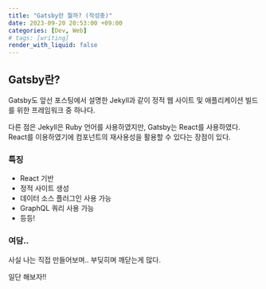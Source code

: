 ```yaml
---
title: "Gatsby란 뭘까? (작성중)"
date: 2023-09-20 20:53:00 +09:00
categories: [Dev, Web]
# tags: [writing]
render_with_liquid: false
---
```


## Gatsby란?
Gatsby도 앞선 포스팅에서 설명한 Jekyll과 같이 정적 웹 사이트 및 애플리케이션 빌드를 위한 프레임워크 중 하나다.

다른 점은 Jekyll은 Ruby 언어를 사용하였지만, Gatsby는 React를 사용하였다.
React를 이용하였기에 컴포넌트의 재사용성을 활용할 수 있다는 장점이 있다.

### 특징
- React 기반
- 정적 사이트 생성
- 데이터 소스 플러그인 사용 가능
- GraphQL 쿼리 사용 가능
- 등등!


### 여담..
사실 나는 직접 만들어보며.. 부딪히며 깨닫는게 많다.

일단 해보자!!
